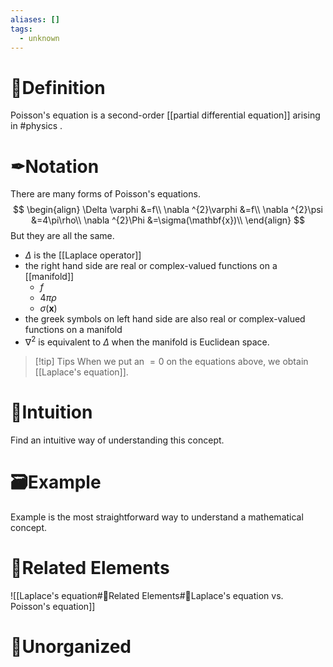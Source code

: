 ```yaml
---
aliases: []
tags:
  - unknown
---
```



# 📝Definition
Poisson's equation is a second-order [[partial differential equation]] arising in #physics .

# ✒Notation
There are many forms of Poisson's equations.
$$
\begin{align}
\Delta \varphi &=f\\
\nabla ^{2}\varphi &=f\\
\nabla ^{2}\psi &=4\pi\rho\\
\nabla ^{2}\Phi &=\sigma(\mathbf{x})\\
\end{align}
$$
But they are all the same.
- $\Delta$ is the [[Laplace operator]]
- the right hand side are real or complex-valued functions on a [[manifold]]
	- $f$
	- $4\pi\rho$
	- $\sigma(\mathbf{x})$
- the greek symbols on left hand side are also real or complex-valued functions on a manifold
- $\nabla ^{2}$ is equivalent to $\Delta$ when the manifold is Euclidean space.

> [!tip] Tips
> When we put an $=0$ on the equations above, we obtain [[Laplace's equation]]. 


# 🧠Intuition
Find an intuitive way of understanding this concept.

# 🗃Example
Example is the most straightforward way to understand a mathematical concept.

# 🌱Related Elements
![[Laplace's equation#🌱Related Elements#🍎Laplace's equation vs. Poisson's equation]]


# 🍂Unorganized